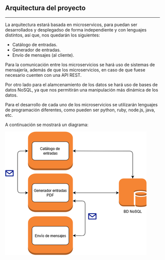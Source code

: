## Arquitectura del proyecto
---

La arquitectura estará basada en microservicos, para puedan ser desarrollados y desplegadso de forma independiente y con lenguajes distintos, así que, nos quedarán los siguientes:

- Catálogo de entradas.
- Generador de entradas.
- Envío de mensajes (al cliente).

Para la comunicación entre los microservicios se hará uso de sistemas de mensajería, además de que los microservicios, en caso de que fuese necesario cuenten con una API REST.

Por otro lado para el alamcenamiento de los datos se hará uso de bases de datos NoSQL, ya que nos permitirán una manipulación más dinámica de los datos.

Para el desarrollo de cada uno de los microservicios se utilizarán lenguajes de programación diferentes, como pueden ser python, ruby, node.js, java, etc.

A continuación se mostrará un diagrama:

![Diagrama ARQ](https://github.com/iMiguel10/Proyecto-CC/blob/master/img/arquitectura-cc.png)
